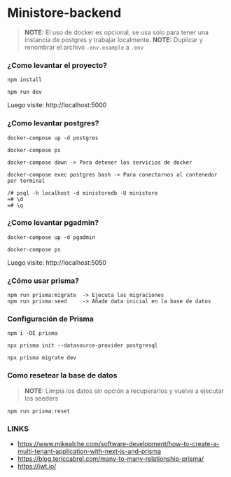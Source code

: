 # Ministore-backend

> **NOTE:** El uso de docker es opcional, se usa solo para tener una instancia de postgres y trabajar localmente.
> **NOTE:** Duplicar y renombrar el archivo `.env.example` a `.env`

### ¿Como levantar el proyecto?

```
npm install

npm run dev
```

Luego visite: http://localhost:5000

### ¿Como levantar postgres?

```
docker-compose up -d postgres

docker-compose ps

docker-compose down -> Para detener los servicios de docker

docker-compose exec postgres bash -> Para conectarnos al contenedor por terminal

/# psql -h localhost -d ministoredb -U ministore
=# \d
=# \q
```

### ¿Como levantar pgadmin?

```
docker-compose up -d pgadmin

docker-compose ps
```

Luego visite: http://localhost:5050

### ¿Cómo usar prisma?

```
npm run prisma:migrate  -> Ejecuta las migraciones
npm run prisma:seed     -> Añade data inicial en la base de datos
```


### Configuración de Prisma

```
npm i -DE prisma

npx prisma init --datasource-provider postgresql

npx prisma migrate dev
```

### Como resetear la base de datos

> **NOTE:** Limpia los datos sin opción a recuperarlos y vuelve a ejecutar los seeders

```
npm run prisma:reset
```

### LINKS

* https://www.mikealche.com/software-development/how-to-create-a-multi-tenant-application-with-next-js-and-prisma
* https://blog.tericcabrel.com/many-to-many-relationship-prisma/
* https://jwt.io/